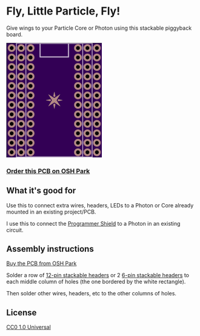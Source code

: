 # Fly, Little Particle, Fly!

Give wings to your Particle Core or Photon using this stackable piggyback board.

![PCB](/wings.png)

### [Order this PCB on OSH Park](oshpark)

## What it's good for

Use this to connect extra wires, headers, LEDs to a Photon or Core already mounted in an existing project/PCB.

I use this to connect the [Programmer Shield] to a Photon in an existing circuit.


## Assembly instructions

[Buy the PCB from OSH Park](oshpark)

Solder a row of [12-pin stackable headers](headers-12) or 2 [6-pin stackable headers](headers-6) to each middle column of holes (the one bordered by the white rectangle).

Then solder other wires, headers, etc to the other columns of holes.

## License

[CC0 1.0 Universal](/license.txt)

[headers-12]: http://www.taydaelectronics.com/stackable-header-12-pins-2-54mm.html
[headers-6]: https://www.sparkfun.com/products/9280
[oshpark]: https://oshpark.com/shared_projects/dkE1hPXd
[Programmer Shield]: https://store.particle.io/?product=programmer-shield
